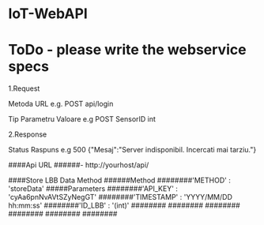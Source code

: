 # IoT-WebAPI

# ToDo - please write the webservice specs

1.Request

Metoda URL
e.g. POST api/login

Tip Parametru Valoare
e.g POST SensorID int

2.Response

Status Raspuns
e.g 500	{"Mesaj":"Server indisponibil. Incercati mai tarziu."}

####Api URL
######- http://yourhost/api/

####Store LBB Data Method
######Method
########'METHOD' : 'storeData'
#####Parameters
########'API_KEY' : 'cyAa6pnNvAVtSZyNegGT'
########'TIMESTAMP' : 'YYYY/MM/DD hh:mm:ss'
########'ID_LBB' : '(int)'
########
########
########
########
########
########